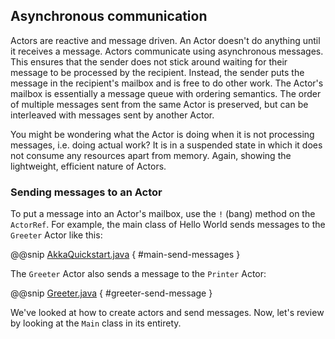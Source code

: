 ## Asynchronous communication

Actors are reactive and message driven. An Actor doesn't do anything until it receives a message. Actors communicate using asynchronous messages. This ensures that the sender does not stick around waiting for their message to be processed by the recipient. Instead, the sender puts the message in the recipient's mailbox and is free to do other work. The Actor's mailbox is essentially a message queue with ordering semantics. The order of multiple messages sent from the same Actor is preserved, but can be interleaved with messages sent by another Actor.
 
You might be wondering what the Actor is doing when it is not processing messages, i.e. doing actual work? It is in a suspended state in which it does not consume any resources apart from memory. Again, showing the lightweight, efficient nature of Actors. 

### Sending messages to an Actor

To put a message into an Actor's mailbox, use the `!` (bang) method on the `ActorRef`. For example, the main class of Hello World sends messages to the `Greeter` Actor like this:
 
@@snip [AkkaQuickstart.java]($g8src$/java/com/lightbend/akka/sample/AkkaQuickstart.java) { #main-send-messages }
 
The `Greeter` Actor also sends a message to the `Printer` Actor:
 
@@snip [Greeter.java]($g8src$/java/com/lightbend/akka/sample/Greeter.java) { #greeter-send-message }
 
We've looked at how to create actors and send messages. Now, let's review by looking at the `Main` class in its entirety.
